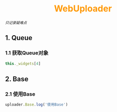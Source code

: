 # <div style="text-align:center;color:#FF9900">WebUploader</div>

*<small>只记录疑难点</small>*

## 1. Queue

### 1.1 获取Queue对象

```js
this._widgets[4]
```





## 2. Base

### 2.1 使用Base

```js
uploader.Base.log('使用Base')
```

